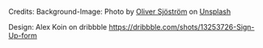 Credits:
Background-Image: Photo by <a href="https://unsplash.com/@ollivves?utm_source=unsplash&utm_medium=referral&utm_content=creditCopyText">Oliver Sjöström</a> on <a href="https://unsplash.com/s/photos/drone-yacht?utm_source=unsplash&utm_medium=referral&utm_content=creditCopyText">Unsplash</a>

Design: Alex Koin on dribbble https://dribbble.com/shots/13253726-Sign-Up-form
